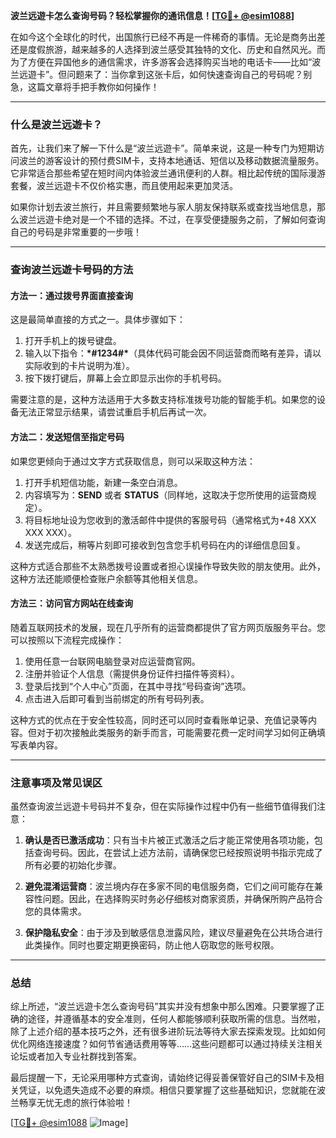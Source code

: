 **波兰远遊卡怎么查询号码？轻松掌握你的通讯信息！[[TG💪+ @esim1088](https://t.me/s/esim1088)]**

在如今这个全球化的时代，出国旅行已经不再是一件稀奇的事情。无论是商务出差还是度假旅游，越来越多的人选择到波兰感受其独特的文化、历史和自然风光。而为了方便在异国他乡的通信需求，许多游客会选择购买当地的电话卡——比如“波兰远遊卡”。但问题来了：当你拿到这张卡后，如何快速查询自己的号码呢？别急，这篇文章将手把手教你如何操作！

---

### 什么是波兰远遊卡？

首先，让我们来了解一下什么是“波兰远遊卡”。简单来说，这是一种专门为短期访问波兰的游客设计的预付费SIM卡，支持本地通话、短信以及移动数据流量服务。它非常适合那些希望在短时间内体验波兰通讯便利的人群。相比起传统的国际漫游套餐，波兰远遊卡不仅价格实惠，而且使用起来更加灵活。

如果你计划去波兰旅行，并且需要频繁地与家人朋友保持联系或查找当地信息，那么波兰远遊卡绝对是一个不错的选择。不过，在享受便捷服务之前，了解如何查询自己的号码是非常重要的一步哦！

---

### 查询波兰远遊卡号码的方法

#### 方法一：通过拨号界面直接查询
这是最简单直接的方式之一。具体步骤如下：
1. 打开手机上的拨号键盘。
2. 输入以下指令：**\*#1234#\***（具体代码可能会因不同运营商而略有差异，请以实际收到的卡片说明为准）。
3. 按下拨打键后，屏幕上会立即显示出你的手机号码。

需要注意的是，这种方法适用于大多数支持标准拨号功能的智能手机。如果您的设备无法正常显示结果，请尝试重启手机后再试一次。

#### 方法二：发送短信至指定号码
如果您更倾向于通过文字方式获取信息，则可以采取这种方法：
1. 打开手机短信功能，新建一条空白消息。
2. 内容填写为：**SEND** 或者 **STATUS**（同样地，这取决于您所使用的运营商规定）。
3. 将目标地址设为您收到的激活邮件中提供的客服号码（通常格式为+48 XXX XXX XXX）。
4. 发送完成后，稍等片刻即可接收到包含您手机号码在内的详细信息回复。

这种方式适合那些不太熟悉拨号设置或者担心误操作导致失败的朋友使用。此外，这种方法还能顺便检查账户余额等其他相关信息。

#### 方法三：访问官方网站在线查询
随着互联网技术的发展，现在几乎所有的运营商都提供了官方网页版服务平台。您可以按照以下流程完成操作：
1. 使用任意一台联网电脑登录对应运营商官网。
2. 注册并验证个人信息（需提供身份证件扫描件等资料）。
3. 登录后找到“个人中心”页面，在其中寻找“号码查询”选项。
4. 点击进入后即可看到当前绑定的所有号码列表。

这种方式的优点在于安全性较高，同时还可以同时查看账单记录、充值记录等内容。但对于初次接触此类服务的新手而言，可能需要花费一定时间学习如何正确填写表单内容。

---

### 注意事项及常见误区

虽然查询波兰远遊卡号码并不复杂，但在实际操作过程中仍有一些细节值得我们注意：

1. **确认是否已激活成功**：只有当卡片被正式激活之后才能正常使用各项功能，包括查询号码。因此，在尝试上述方法前，请确保您已经按照说明书指示完成了所有必要的初始化步骤。
   
2. **避免混淆运营商**：波兰境内存在多家不同的电信服务商，它们之间可能存在兼容性问题。因此，在选择购买时务必仔细核对商家资质，并确保所购产品符合您的具体需求。

3. **保护隐私安全**：由于涉及到敏感信息泄露风险，建议尽量避免在公共场合进行此类操作。同时也要定期更换密码，防止他人窃取您的账号权限。

---

### 总结

综上所述，“波兰远遊卡怎么查询号码”其实并没有想象中那么困难。只要掌握了正确的途径，并遵循基本的安全准则，任何人都能够顺利获取所需的信息。当然啦，除了上述介绍的基本技巧之外，还有很多进阶玩法等待大家去探索发现。比如如何优化网络连接速度？如何节省通话费用等等……这些问题都可以通过持续关注相关论坛或者加入专业社群找到答案。

最后提醒一下，无论采用哪种方式查询，请始终记得妥善保管好自己的SIM卡及相关凭证，以免遗失造成不必要的麻烦。相信只要掌握了这些基础知识，您就能在波兰畅享无忧无虑的旅行体验啦！

[[TG💪+ @esim1088](https://t.me/s/esim1088) ![Image](https://i.postimg.cc/4NQfJmqS/Snipaste-2025-05-13-00-14-12.png)]